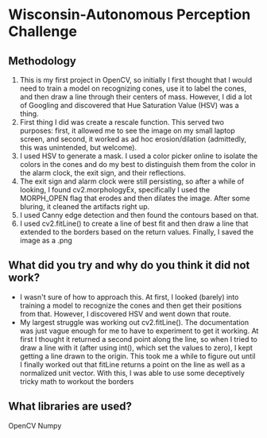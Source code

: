# Wisconsin-Autonomous Perception Challenge

## Methodology
1. This is my first project in OpenCV, so initially I first thought that I would need to train a model on recognizing cones, use it to label the cones, and then draw a line through their centers of mass. However, I did a lot of Googling and discovered that Hue Saturation Value (HSV) was a thing. 
2. First thing I did was create a rescale function. This served two purposes: first, it allowed me to see the image on my small laptop screen, and second, it worked as ad hoc erosion/dilation (admittedly, this was unintended, but welcome).
3. I used HSV to generate a mask. I used a color picker online to isolate the colors in the cones and do my best to distinguish them from the color in the alarm clock, the exit sign, and their reflections.
4. The exit sign and alarm clock were still persisting, so after a while of looking, I found cv2.morphologyEx, specifically I used the MORPH_OPEN flag that erodes and then dilates the image. After some bluring, it cleaned the artifacts right up.
5. I used Canny edge detection and then found the contours based on that.
6. I used cv2.fitLine() to create a line of best fit and then draw a line that extended to the borders based on the return values. Finally, I saved the image as a .png

## What did you try and why do you think it did not work?
- I wasn't sure of how to approach this. At first, I looked (barely) into training a model to recognize the cones and then get their positions from that. However, I discovered HSV and went down that route.
- My largest struggle was working out cv2.fitLine(). The documentation was just vague enough for me to have to experiment to get it working. At first I thought it returned a second point along the line, so when I tried to draw a line with it (after using int(), which set the values to zero), I kept getting a line drawn to the origin. This took me a while to figure out until I finally worked out that fitLine returns a point on the line as well as a normalized unit vector. With this, I was able to use some deceptively tricky math to workout the borders

## What libraries are used?
OpenCV
Numpy
